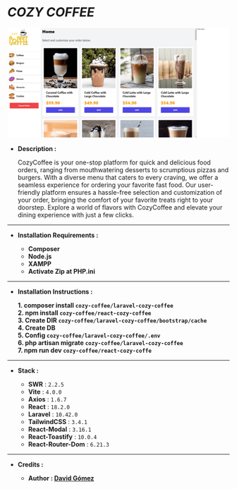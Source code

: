 # _COZY COFFEE_

![THUMBNAIL](resources/img/Thumbnail.png)

- **Description :**

  CozyCoffee is your one-stop platform for quick and delicious food orders, ranging from mouthwatering desserts to scrumptious pizzas and burgers. With a diverse menu that caters to every craving, we offer a seamless experience for ordering your favorite fast food. Our user-friendly platform ensures a hassle-free selection and customization of your order, bringing the comfort of your favorite treats right to your doorstep. Explore a world of flavors with CozyCoffee and elevate your dining experience with just a few clicks.

---

- **Installation Requirements :**

  - **Composer**
  - **Node.js**
  - **XAMPP**
  - **Activate Zip at PHP.ini**

---

- **Installation Instructions :**

  **1. composer install `cozy-coffee/laravel-cozy-coffee`**<br>
  **2. npm install `cozy-coffee/react-cozy-coffee`**<br>
  **3. Create DIR `cozy-coffee/laravel-cozy-coffee/bootstrap/cache`**<br>
  **4. Create DB**<br>
  **5. Config `cozy-coffee/laravel-cozy-coffee/.env`**<br>
  **6. php artisan migrate `cozy-coffee/laravel-cozy-coffee`**<br>
  **7. npm run dev `cozy-coffee/react-cozy-coffe`**<br>

---

- **Stack :**

  - **SWR** : `2.2.5`
  - **Vite** : `4.0.0`
  - **Axios** : `1.6.7`
  - **React** : `18.2.0`
  - **Laravel** : `10.42.0`
  - **TailwindCSS** : `3.4.1`
  - **React-Modal** : `3.16.1`
  - **React-Toastify** : `10.0.4`
  - **React-Router-Dom** : `6.21.3`

---

- **Credits :**

  - **Author : [David Gómez](https://github.com/DavidGomezToca)**
